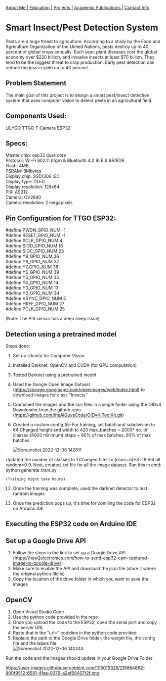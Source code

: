 [About Me |](/index.md) 
[ Education |](/edu.md)
[ Projects |](/projects.md)
[ Academic Publications |](/publications.md)
[ Contact Info](/contact.md)


# Smart Insect/Pest Detection System 
Pests are a huge threat to agriculture. According to a study by the Food and Agriculture Organization of the United Nations, pests destroy up to 40 percent of global crops annually. Each year, plant diseases cost the global economy over $220 billion, and invasive insects at least $70 billion. They tend to be the biggest threat to crop production. Early pest detection can reduce the loss in yield up to 40 percent. 

## Problem Statement 
The main goal of this project is to design a smart pest/insect detection system that uses computer vision to detect pests in an agricultural field. 

## Components Used:
LILYGO TTGO T-Camera ESP32 

## Specs:
Master chip: esp32 dual-core <br />
Protocol: Wi-Fi 802.11 b/g/n & Bluetooth 4.2 BLE & BR/EDR <br />
Flash: 4MB <br />
PSRAM: 8Mbytes <br />
Display chip: SSD1306 I2C <br />
Display type: OLED <br />
Display resolution: 128x64 <br />
PIR: AS312 <br />
Camera: OV2640 <br />
Camera resolution: 2 megapixels <br />

## Pin Configuration for TTGO ESP32:
#define PWDN_GPIO_NUM       -1 <br />
#define RESET_GPIO_NUM      -1 <br />
#define XCLK_GPIO_NUM       4 <br />
#define SIOD_GPIO_NUM       18 <br />
#define SIOC_GPIO_NUM       23 <br />
#define Y9_GPIO_NUM         36 <br />
#define Y8_GPIO_NUM         37 <br />
#define Y7_GPIO_NUM         38 <br />
#define Y6_GPIO_NUM         39 <br />
#define Y5_GPIO_NUM         35 <br />
#define Y4_GPIO_NUM         14 <br />
#define Y3_GPIO_NUM         13 <br />
#define Y2_GPIO_NUM         34 <br />
#define VSYNC_GPIO_NUM      5 <br />
#define HREF_GPIO_NUM       27 <br />
#define PCLK_GPIO_NUM       25 <br />

(Note: The PIR sensor has a deep sleep issue)

## Detection using a pretrained model
Steps done:
1. Set up Ubuntu for Computer Vision
2. Installed Darknet, OpenCV and CUDA (for GPU computation)
3. Tested Darknet using a pretrained model
4. Used the Google Open Image Dataset (https://storage.googleapis.com/openimages/web/index.html) to download images for class "Insects"
6. Combined the images and the csv files in a single folder using the OIDv4 Downloader from the github repo (https://github.com/theAIGuysCode/OIDv4_ToolKit.git)
8. Created a custom config file
    For training, set batch and subdivision to 64
    Changed height and width to 420
    max_batches = 2000* no. of classes (4000 minimum)
    steps = 80% of max batches, 90% of max batches <br />
    
    ![Screenshot 2022-12-06 142611](https://user-images.githubusercontent.com/105019328/206026636-b8281bc6-3a91-476e-9fc8-5af42b720830.jpg)

  Updated the number of classes to 1 
    Changed filter to (class+5)*3=18
    Set all random=0
9. Next, created .txt file for all the image dataset. 
    Run this in cmd:
    python generate_train.py

    (Training might take hours)

12. Once the training was complete, used the darknet detector to test random images 

13. Once the prediction pops up, it's time for comiling the code for ESP32 on Arduino IDE

## Executing the ESP32 code on Arduino IDE


## Set up a Google Drive API 
1. Follow the steps in the link to set up a Google Drive API (https://how2electronics.com/how-to-send-esp32-cam-captured-image-to-google-drive/)
2. Make sure to enable the API and download the json file (store it where the original python file is)
3. Copy the location of the drive folder in which you want to save the images 


## OpenCV 
1. Open Visual Studio Code
2. Use the python code provided in the repo
3. Once you upload the code to the ESP32, open the serial port and copy the server URL 
4. Paste that in the "url=" codeline in the python code provided
5. Replace the path to the Google Drive folder, the weight file, the config file and the labels file <br />
![Screenshot 2022-12-06 140243](https://user-images.githubusercontent.com/105019328/206022347-9a52d914-f089-4009-890f-ddad313c63c8.jpg)


Run the code and the images should update in your Google Drive Folder 

https://user-images.githubusercontent.com/105019328/216864662-800f9512-6581-4fae-9379-a2af66407f2f.png
